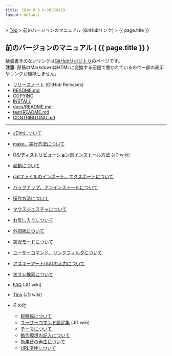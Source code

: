 ```yaml
---
title: JDim 0.3.0-20200118
layout: default
---
```

<!-- SPDX-License-Identifier: FSFAP OR GPL-2.0-or-later -->

&gt; [Top](../) &gt; 前のバージョンのマニュアル (GitHubリンク) &gt; {{ page.title }}


## 前のバージョンのマニュアル ( {{ page.title }} )

括弧書きのないリンクは[GitHubリポジトリ][gh]のページです。<br>
**注意**: 原稿のMarkdownはHTMLに変換する前提で書かれているので一部の表示やリンクが機能しません。

- [リリースノート][release-note] (GitHub Releases)
- [README.md][readme]
- [COPYING][copying]
- [INSTALL][install]
- [docs/README.md][docs-readme]
- [test/README.md][test-readme]
- [CONTRIBUTING.md][contributing]

---

- [JDimについて][about]
- [make、実行方法について][make]
- [OS/ディストリビューション別インストール方法][jdwiki-install] (JD wiki)
- [起動について][start]
- [datファイルのインポート、エクスポートについて][dat]
- [バックアップ、アンインストールについて][backup]

- [操作方法について][operation]
- [マウスジェスチャについて][mouse]

- [お気に入りについて][favorite]
- [外部板について][external]
- [実況モードについて][live]
- [ユーザーコマンド、リンクフィルタについて][usrcmd]
- [アスキーアート(AA)の入力について][asciiart]
- [次スレ検索について][next]

- [FAQ][jdwiki-faq] (JD wiki)
- [Tips][jdwiki-tips] (JD wiki)
- その他
  - [板移転について][move]
  - [ユーザーコマンド設定集][jdwiki-usrcmd] (JD wiki)
  - [テーマについて][skin]
  - [動作環境の記入について][environment]
  - [効果音の再生について][sound]
  - [URL変換について][urlreplace]

[gh]: https://github.com/JDimproved/JDim/tree/JDim-v0.3.0

[release-note]: https://github.com/JDimproved/JDim/releases/tag/JDim-v0.3.0
[readme]: https://github.com/JDimproved/JDim/blob/JDim-v0.3.0/README.md
[copying]: https://github.com/JDimproved/JDim/blob/JDim-v0.3.0/COPYING
[install]: https://github.com/JDimproved/JDim/blob/JDim-v0.3.0/INSTALL
[docs-readme]: https://github.com/JDimproved/JDim/blob/JDim-v0.3.0/docs/README.md
[test-readme]: https://github.com/JDimproved/JDim/blob/JDim-v0.3.0/test/README.md
[contributing]: https://github.com/JDimproved/JDim/blob/JDim-v0.3.0/CONTRIBUTING.md

[about]: https://github.com/JDimproved/JDim/blob/JDim-v0.3.0/docs/manual/about.md
[make]: https://github.com/JDimproved/JDim/blob/JDim-v0.3.0/docs/manual/make.md
[jdwiki-install]: https://ja.osdn.net/projects/jd4linux/wiki/OS%2F%E3%83%87%E3%82%A3%E3%82%B9%E3%83%88%E3%83%AA%E3%83%93%E3%83%A5%E3%83%BC%E3%82%B7%E3%83%A7%E3%83%B3%E5%88%A5%E3%82%A4%E3%83%B3%E3%82%B9%E3%83%88%E3%83%BC%E3%83%AB%E6%96%B9%E6%B3%95
[start]: https://github.com/JDimproved/JDim/blob/JDim-v0.3.0/docs/manual/start.md
[dat]: https://github.com/JDimproved/JDim/blob/JDim-v0.3.0/docs/manual/dat.md
[backup]: https://github.com/JDimproved/JDim/blob/JDim-v0.3.0/docs/manual/backup.md

[operation]: https://github.com/JDimproved/JDim/blob/JDim-v0.3.0/docs/manual/operation.md
[mouse]: https://github.com/JDimproved/JDim/blob/JDim-v0.3.0/docs/manual/mouse.md

[favorite]: https://github.com/JDimproved/JDim/blob/JDim-v0.3.0/docs/manual/favorite.md
[external]: https://github.com/JDimproved/JDim/blob/JDim-v0.3.0/docs/manual/external.md
[live]: https://github.com/JDimproved/JDim/blob/JDim-v0.3.0/docs/manual/live.md
[usrcmd]: https://github.com/JDimproved/JDim/blob/JDim-v0.3.0/docs/manual/usrcmd.md
[asciiart]: https://github.com/JDimproved/JDim/blob/JDim-v0.3.0/docs/manual/asciiart.md
[next]: https://github.com/JDimproved/JDim/blob/JDim-v0.3.0/docs/manual/next.md

[jdwiki-faq]: https://ja.osdn.net/projects/jd4linux/wiki/FAQ
[jdwiki-tips]: https://ja.osdn.net/projects/jd4linux/wiki/Tips
[move]: https://github.com/JDimproved/JDim/blob/JDim-v0.3.0/docs/manual/move.md
[jdwiki-usrcmd]: https://ja.osdn.net/projects/jd4linux/wiki/%E3%83%A6%E3%83%BC%E3%82%B6%E3%83%BC%E3%82%B3%E3%83%9E%E3%83%B3%E3%83%89%E8%A8%AD%E5%AE%9A%E9%9B%86
[skin]: https://github.com/JDimproved/JDim/blob/JDim-v0.3.0/docs/manual/skin.md
[environment]: https://github.com/JDimproved/JDim/blob/JDim-v0.3.0/docs/manual/environment.md
[sound]: https://github.com/JDimproved/JDim/blob/JDim-v0.3.0/docs/manual/sound.md
[urlreplace]: https://github.com/JDimproved/JDim/blob/JDim-v0.3.0/docs/manual/urlreplace.md
